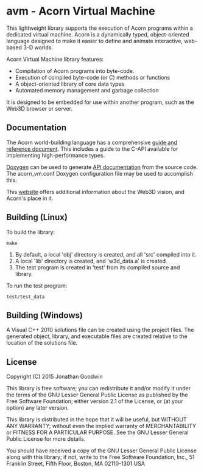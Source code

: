 # avm - Acorn Virtual Machine

This lightweight library supports the execution of Acorn programs within a dedicated virtual machine.
Acorn is a dynamically typed, object-oriented language designed to make it easier to define
and animate interactive, web-based 3-D worlds.

Acorn Virtual Machine library features:

- Compilation of Acorn programs into byte-code.
- Execution of compiled byte-code (or C) methods or functions
- A object-oriented library of core data types
- Automated memory management and garbage collection

It is designed to be embedded for use within another program, such as the Web3D browser or server.

## Documentation

The Acorn world-building language has a comprehensive [guide and reference document][acorn].
This includes a guide to the C-API available for implementing high-performance types.

[Doxygen][] can be used to generate [API documentation][doc] from the source code.
The acorn_vm.conf Doxygen configuration file may be used to accomplish this.

This [website][web3d] offers additional information about the Web3D vision,
and Acorn's place in it.

## Building (Linux)

To build the library:

	make

1. By default, a local 'obj' directory is created, and all 'src' compiled into it.
2. A local 'lib' directory is created, and 'w3d_data.a' is created.
3. The test program is created in 'test' from its compiled source and library.

To run the test program:

	test/test_data
	
## Building (Windows)

A Visual C++ 2010 solutions file can be created using the project files. 
The generated object, library, and executable files are created relative to the location of the 
solutions file.

## License

Copyright (C) 2015  Jonathan Goodwin

 This library is free software; you can redistribute it and/or
modify it under the terms of the GNU Lesser General Public
License as published by the Free Software Foundation; either
version 2.1 of the License, or (at your option) any later version.

This library is distributed in the hope that it will be useful,
but WITHOUT ANY WARRANTY; without even the implied warranty of
MERCHANTABILITY or FITNESS FOR A PARTICULAR PURPOSE.  See the GNU
Lesser General Public License for more details.

You should have received a copy of the GNU Lesser General Public
License along with this library; if not, write to the Free Software
Foundation, Inc., 51 Franklin Street, Fifth Floor, Boston, MA  02110-1301  USA

[acorn]: http://web3d.jondgoodwin.com/acorn
[doc]: http://web3d.jondgoodwin.com/acorndoc
[web3d]: http://web3d.jondgoodwin.com
[doxygen]: http://doxygen.org

